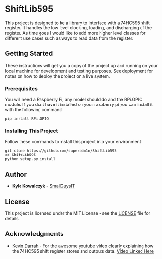 # ShiftLib595

This project is designed to be a library to interface with a 74HC595
shift register. It handles the low level clocking, loading, and discharging
of the register. As time goes I would like to add more higher level classes for different
use cases such as ways to read data from the register.

## Getting Started

These instructions will get you a copy of the project up and running on your local machine for development and testing purposes. See deployment for notes on how to deploy the project on a live system.

### Prerequisites

You will need a Raspberry Pi, any model should do and the RPi.GPIO module.
If you dont have it installed on  your raspberry pi you can install it with
the following command

```
pip install RPi.GPIO
```

### Installing This Project

Follow these commands to install this project into your environment

```
git clone https://github.com/superadm1n/ShiftLib595
cd ShiftLib595
python setup.py install
```

## Author

* **Kyle Kowalczyk** - [SmallGuysIT](https://smallguysit.com)



## License

This project is licensed under the MIT License - see the [LICENSE](LICENSE) file for details

## Acknowledgments

* [Kevin Darrah](https://www.youtube.com/channel/UC42d7zFnWU0dYVk_M0JED6w) - For the awesome youtube video clearly explaining how 
the 74HC595 shift register stores and outputs data. [Video Linked Here](https://www.youtube.com/watch?v=6fVbJbNPrEU)

